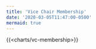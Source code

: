 ```yaml
---
title: 'Vice Chair Membership'
date: '2020-03-05T11:47:00-0500'
mermaid: true
---
```


{{<charts/vc-membership>}}

